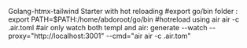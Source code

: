 Golang-htmx-tailwind Starter with hot reloading
#export go/bin folder : export PATH=$PATH:/home/abdoroot/go/bin
#hotreload using air air -c .air.toml #air only
watch both templ and air:
 generate --watch --proxy="http://localhost:3001" --cmd="air air -c .air.tom"
